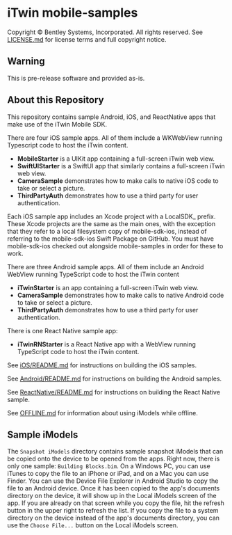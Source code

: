 # iTwin mobile-samples

Copyright © Bentley Systems, Incorporated. All rights reserved. See [LICENSE.md](./LICENSE.md) for license terms and full copyright notice.

## Warning

This is pre-release software and provided as-is.

## About this Repository

This repository contains sample Android, iOS, and ReactNative apps that make use of the iTwin Mobile SDK.

There are four iOS sample apps. All of them include a WKWebView running Typescript code to host the iTwin content.

- **MobileStarter** is a UIKit app containing a full-screen iTwin web view.
- **SwiftUIStarter** is a SwiftUI app that similarly contains a full-screen iTwin web view.
- **CameraSample** demonstrates how to make calls to native iOS code to take or select a picture.
- **ThirdPartyAuth** demonstrates how to use a third party for user authentication.

Each iOS sample app includes an Xcode project with a LocalSDK\_ prefix. These Xcode projects are the same as the main ones, with the exception that they refer to a local filesystem copy of mobile-sdk-ios, instead of referring to the mobile-sdk-ios Swift Package on GitHub. You must have mobile-sdk-ios checked out alongside mobile-samples in order for these to work.

There are three Android sample apps. All of them include an Android WebView running TypeScript code to host the iTwin content

- **iTwinStarter** is an app containing a full-screen iTwin web view.
- **CameraSample** demonstrates how to make calls to native Android code to take or select a picture.
- **ThirdPartyAuth** demonstrates how to use a third party for user authentication.

There is one React Native sample app:

- **iTwinRNStarter** is a React Native app with a WebView running TypeScript code to host the iTwin content.

See [iOS/README.md](./iOS/README.md) for instructions on building the iOS samples.

See [Android/README.md](./Android/README.md) for instructions on building the Android samples.

See [ReactNative/README.md](./ReactNative/README.md) for instructions on building the React Native sample.

See [OFFLINE.md](./OFFLINE.md) for information about using iModels while offline.

## Sample iModels

The `Snapshot iModels` directory contains sample snapshot iModels that can be copied onto the device to be opened from the apps. Right now, there is only one sample: `Building Blocks.bim`. On a Windows PC, you can use iTunes to copy the file to an iPhone or iPad, and on a Mac you can use Finder. You can use the Device File Explorer in Android Studio to copy the file to an Android device. Once it has been copied to the app's documents directory on the device, it will show up in the Local iModels screen of the app. If you are already on that screen while you copy the file, hit the refresh button in the upper right to refresh the list. If you copy the file to a system directory on the device instead of the app's documents directory, you can use the `Choose File...` button on the Local iModels screen.
